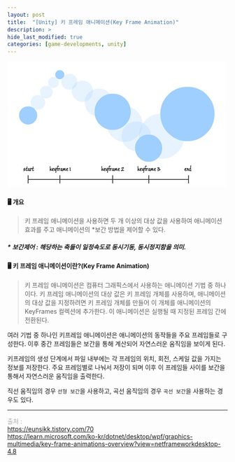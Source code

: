 ```yaml
---
layout: post
title:  "[Unity] 키 프레임 애니메이션(Key Frame Animation)"
description: >
hide_last_modified: true
categories: [game-developments, unity]
---
```


![keyframe_animation](../../../assets/img/blog/unity/keyframe_animation.jpg)

#### 🖥️ 개요
> 키 프레임 애니메이션을 사용하면 두 개 이상의 대상 값을 사용하여 애니메이션 효과를 주고 애니메이션의 \*보간 방법을 제어할 수 있다.

##### * 보간제어 : 해당하는 축들이 일정속도로 동시기동, 동시정지함을 의미.

#### 🖥️ 키 프레임 애니메이션이란?(Key Frame Animation)
> 키 프레임 애니메이션은 컴퓨터 그래픽스에서 사용하는 애니메이션 기법 중 하나이다.
키 프레임 애니메이션의 대상 값은 키 프레임 개체를 사용하며, 애니메이션의 대상 값을 지정하려면 키 프레임 개체를 만들어 이 개체를 애니메이션의 KeyFrames 컬렉션에 추가한다. 이 애니메이션은 실행될 때 지정된 프레임 간에 전환된다.

여러 기법 중 하나인 키프레임 애니메이션은 애니메이션의 동작들을 주요 프레임들로 구성한다. 이후 중간 프레임들은 보간을 통해 계산되어 자연스러운 움직임을 보이게 된다.

키프레임의 생성 단계에서 파일 내부에는 각 프레임의 위치, 회전, 스케일 값을 가지는 정보를 저장한다. 주요 프레임별로 나눠서 저장이 되며 이후 이 프레임들 사이를 보간을 통해서 자연스러운 움직임을 출력한다.

직선 움직임의 경우 `선형 보간`을 사용하고, 곡선 움직임의 경우 `곡선 보간`을 사용하는 경우도 있다.


-----
<span style="color:darkgray">출처 : </span> <br>
https://eunsikk.tistory.com/70 <br>
https://learn.microsoft.com/ko-kr/dotnet/desktop/wpf/graphics-multimedia/key-frame-animations-overview?view=netframeworkdesktop-4.8